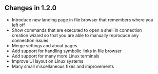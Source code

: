 ## Changes in 1.2.0

- Introduce new landing page in file browser that remembers where you left off
- Show commands that are executed to open a shell in connection
  creation wizard so that you are able to manually reproduce any connection issues
- Merge settings and about pages
- Add support for handling symbolic links in file browser
- Add support for many more Linux terminals
- Improve UI layout on Linux systems
- Many small miscellaneous fixes and improvements
